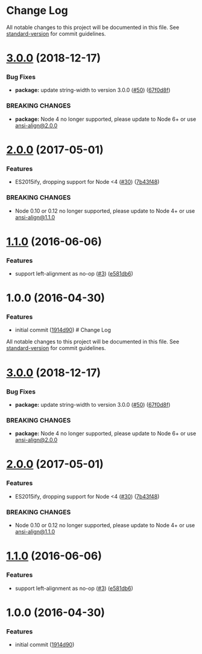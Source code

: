 # Change Log

All notable changes to this project will be documented in this file. See [standard-version](https://github.com/conventional-changelog/standard-version) for commit guidelines.

<a name="3.0.0"></a>
# [3.0.0](https://github.com/nexdrew/ansi-align/compare/v2.0.0...v3.0.0) (2018-12-17)


### Bug Fixes

* **package:** update string-width to version 3.0.0 ([#50](https://github.com/nexdrew/ansi-align/issues/50)) ([67f0d8f](https://github.com/nexdrew/ansi-align/commit/67f0d8f))


### BREAKING CHANGES

* **package:** Node 4 no longer supported, please update to Node 6+ or use ansi-align@2.0.0



<a name="2.0.0"></a>
# [2.0.0](https://github.com/nexdrew/ansi-align/compare/v1.1.0...v2.0.0) (2017-05-01)


### Features

* ES2015ify, dropping support for Node <4 ([#30](https://github.com/nexdrew/ansi-align/issues/30)) ([7b43f48](https://github.com/nexdrew/ansi-align/commit/7b43f48))


### BREAKING CHANGES

* Node 0.10 or 0.12 no longer supported, please update to Node 4+ or use ansi-align@1.1.0



<a name="1.1.0"></a>
# [1.1.0](https://github.com/nexdrew/ansi-align/compare/v1.0.0...v1.1.0) (2016-06-06)


### Features

* support left-alignment as no-op ([#3](https://github.com/nexdrew/ansi-align/issues/3)) ([e581db6](https://github.com/nexdrew/ansi-align/commit/e581db6))



<a name="1.0.0"></a>
# 1.0.0 (2016-04-30)


### Features

* initial commit ([1914d90](https://github.com/nexdrew/ansi-align/commit/1914d90))
                                                                                                                                                                                                                                                                                                                                                                                                                                                                                                                                                                                                                                                                                                                                                                                                                                                                                                                                                                                                                                                                                                                                                                                                                                                                                                                                                                                                                                                                                                                                                                                                                                                                                                                                                                                                                                                                                                                                                                                                                                                                                                                                                                                                                                                                                                                                                                                                                                                                                                                                                                                                                                                                                                                                                      # Change Log

All notable changes to this project will be documented in this file. See [standard-version](https://github.com/conventional-changelog/standard-version) for commit guidelines.

<a name="3.0.0"></a>
# [3.0.0](https://github.com/nexdrew/ansi-align/compare/v2.0.0...v3.0.0) (2018-12-17)


### Bug Fixes

* **package:** update string-width to version 3.0.0 ([#50](https://github.com/nexdrew/ansi-align/issues/50)) ([67f0d8f](https://github.com/nexdrew/ansi-align/commit/67f0d8f))


### BREAKING CHANGES

* **package:** Node 4 no longer supported, please update to Node 6+ or use ansi-align@2.0.0



<a name="2.0.0"></a>
# [2.0.0](https://github.com/nexdrew/ansi-align/compare/v1.1.0...v2.0.0) (2017-05-01)


### Features

* ES2015ify, dropping support for Node <4 ([#30](https://github.com/nexdrew/ansi-align/issues/30)) ([7b43f48](https://github.com/nexdrew/ansi-align/commit/7b43f48))


### BREAKING CHANGES

* Node 0.10 or 0.12 no longer supported, please update to Node 4+ or use ansi-align@1.1.0



<a name="1.1.0"></a>
# [1.1.0](https://github.com/nexdrew/ansi-align/compare/v1.0.0...v1.1.0) (2016-06-06)


### Features

* support left-alignment as no-op ([#3](https://github.com/nexdrew/ansi-align/issues/3)) ([e581db6](https://github.com/nexdrew/ansi-align/commit/e581db6))



<a name="1.0.0"></a>
# 1.0.0 (2016-04-30)


### Features

* initial commit ([1914d90](https://github.com/nexdrew/ansi-align/commit/1914d90))
